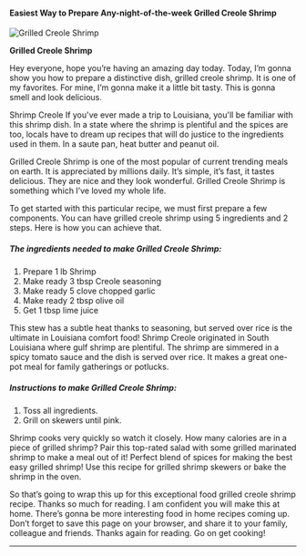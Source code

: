             

#### Easiest Way to Prepare Any-night-of-the-week Grilled Creole Shrimp

![Grilled Creole Shrimp](https://img-global.cpcdn.com/recipes/5195309733380096/751x532cq70/grilled-creole-shrimp-recipe-main-photo.jpg)

**Grilled Creole Shrimp**

Hey everyone, hope you’re having an amazing day today. Today, I’m gonna show you how to prepare a distinctive dish, grilled creole shrimp. It is one of my favorites. For mine, I’m gonna make it a little bit tasty. This is gonna smell and look delicious.

Shrimp Creole If you've ever made a trip to Louisiana, you'll be familiar with this shrimp dish. In a state where the shrimp is plentiful and the spices are too, locals have to dream up recipes that will do justice to the ingredients used in them. In a saute pan, heat butter and peanut oil.

Grilled Creole Shrimp is one of the most popular of current trending meals on earth. It is appreciated by millions daily. It’s simple, it’s fast, it tastes delicious. They are nice and they look wonderful. Grilled Creole Shrimp is something which I’ve loved my whole life.

To get started with this particular recipe, we must first prepare a few components. You can have grilled creole shrimp using 5 ingredients and 2 steps. Here is how you can achieve that.

##### The ingredients needed to make Grilled Creole Shrimp:

1.  Prepare 1 lb Shrimp
2.  Make ready 3 tbsp Creole seasoning
3.  Make ready 5 clove chopped garlic
4.  Make ready 2 tbsp olive oil
5.  Get 1 tbsp lime juice

This stew has a subtle heat thanks to seasoning, but served over rice is the ultimate in Louisiana comfort food! Shrimp Creole originated in South Louisiana where gulf shrimp are plentiful. The shrimp are simmered in a spicy tomato sauce and the dish is served over rice. It makes a great one-pot meal for family gatherings or potlucks.

##### Instructions to make Grilled Creole Shrimp:

1.  Toss all ingredients.
2.  Grill on skewers until pink.

Shrimp cooks very quickly so watch it closely. How many calories are in a piece of grilled shrimp? Pair this top-rated salad with some grilled marinated shrimp to make a meal out of it! Perfect blend of spices for making the best easy grilled shrimp! Use this recipe for grilled shrimp skewers or bake the shrimp in the oven.

So that’s going to wrap this up for this exceptional food grilled creole shrimp recipe. Thanks so much for reading. I am confident you will make this at home. There’s gonna be more interesting food in home recipes coming up. Don’t forget to save this page on your browser, and share it to your family, colleague and friends. Thanks again for reading. Go on get cooking!

* * *